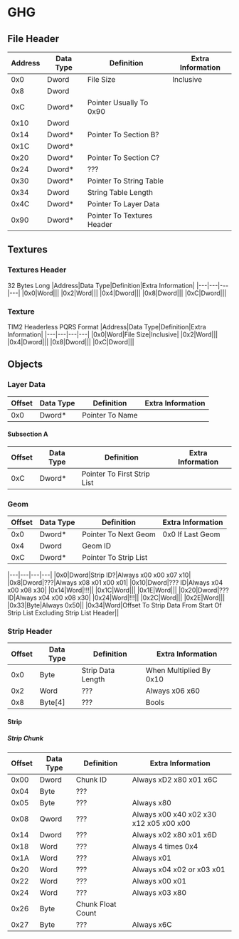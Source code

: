 # GHG

## File Header

|Address|Data Type|Definition|Extra Information|
|---|---|---|---|
|0x0|Dword|File Size|Inclusive|
|0x8|Dword|||
|0xC|Dword*|Pointer Usually To 0x90||
|0x10|Dword|||
|0x14|Dword*|Pointer To Section B?||
|0x1C|Dword*|||
|0x20|Dword*|Pointer To Section C?||
|0x24|Dword*|???||
|0x30|Dword*|Pointer To String Table||
|0x34|Dword|String Table Length||
|0x4C|Dword*|Pointer To Layer Data||
|0x90|Dword*|Pointer To Textures Header||

## Textures 

### Textures Header
32 Bytes Long
|Address|Data Type|Definition|Extra Information|
|---|---|---|---|
|0x0|Word|||
|0x2|Word|||
|0x4|Dword|||
|0x8|Dword|||
|0xC|Dword|||

### Texture
TIM2 Headerless PQRS Format
|Address|Data Type|Definition|Extra Information|
|---|---|---|---|
|0x0|Word|File Size|Inclusive|
|0x2|Word|||
|0x4|Dword|||
|0x8|Dword|||
|0xC|Dword|||

## Objects

### Layer Data
|Offset|Data Type|Definition|Extra Information|
|---|---|---|---|
|0x0|Dword*|Pointer To Name||

#### Subsection A
|Offset|Data Type|Definition|Extra Information|
|---|---|---|---|
|0xC|Dword*|Pointer To First Strip List||

### Geom
|Offset|Data Type|Definition|Extra Information|
|---|---|---|---|
|0x0|Dword*|Pointer To Next Geom|0x0 If Last Geom|
|0x4|Dword|Geom ID||
|0xC|Dword*|Pointer To Strip List||

|---|---|---|---|
|0x0|Dword|Strip ID?|Always x00 x00 x07 x10|
|0x8|Dword|???|Always x08 x01 x00 x01|
|0x10|Dword|??? ID|Always x04 x00 x08 x30|
|0x14|Word|!!!||
|0x1C|Word|||
|0x1E|Word|||
|0x20|Dword|??? ID|Always x04 x00 x08 x30|
|0x24|Word|!!!||
|0x2C|Word|||
|0x2E|Word|||
|0x33|Byte|Always 0x50||
|0x34|Word|Offset To Strip Data From Start Of Strip List Excluding Strip List Header||

### Strip Header
|Offset|Data Type|Definition|Extra Information|
|---|---|---|---|
|0x0|Byte|Strip Data Length|When Multiplied By 0x10|
|0x2|Word|???|Always x06 x60|
|0x8|Byte[4]|???|Bools|

#### Strip
##### Strip Chunk
|Offset|Data Type|Definition|Extra Information|
|---|---|---|---|
|0x00|Dword|Chunk ID|Always xD2 x80 x01 x6C|
|0x04|Byte|???||
|0x05|Byte|???|Always x80|
|0x08|Qword|???|Always x00 x40 x02 x30 x12 x05 x00 x00|
|0x14|Dword|???|Always x02 x80 x01 x6D|
|0x18|Word|???|Always 4 times 0x4|
|0x1A|Word|???|Always x01|
|0x20|Word|???|Always x04 x02 or x03 x01|
|0x22|Word|???|Always x00 x01|
|0x24|Word|???|Always x03 x80|
|0x26|Byte|Chunk Float Count||
|0x27|Byte|???|Always x6C|
